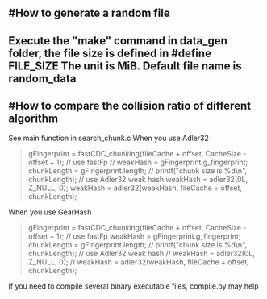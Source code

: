 #How to generate a random file
----
Execute the "make" command in data_gen folder, the file size is defined in #define FILE_SIZE
The unit is MiB. Default file name is random_data
----
#How to compare the collision ratio of different algorithm
----
See main function in search_chunk.c
When you use Adler32
>gFingerprint = fastCDC_chunking(fileCache + offset, CacheSize - offset + 1);
>        // use fastFp
>        // weakHash = gFingerprint.g_fingerprint;
>        chunkLength = gFingerprint.length;
>        // printf("chunk size is %d\n", chunkLength);
>        // use Adler32 weak hash
>        weakHash = adler32(0L, Z_NULL, 0);
>        weakHash = adler32(weakHash, fileCache + offset, chunkLength);

When you use GearHash
>gFingerprint = fastCDC_chunking(fileCache + offset, CacheSize - offset + 1);
>        // use fastFp
>        weakHash = gFingerprint.g_fingerprint;
>        chunkLength = gFingerprint.length;
>        // printf("chunk size is %d\n", chunkLength);
>        // use Adler32 weak hash
>        // weakHash = adler32(0L, Z_NULL, 0);
>        // weakHash = adler32(weakHash, fileCache + offset, chunkLength);

If you need to compile several binary executable files, compile.py may help